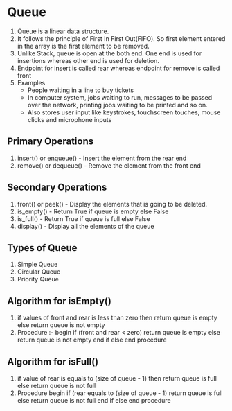 # Queue
1. Queue is a linear data structure.
2. It follows the principle of First In First Out(FIFO). So first element entered in the array is the first element to be removed.
3. Unlike Stack, queue is open at the both end. One end is used for insertions whereas other end is used for deletion.
4. Endpoint for insert is called rear whereas endpoint for remove is called front
5. Examples
    - People waiting in a line to buy tickets
    - In computer system, jobs waiting to run, messages to be passed over the network, printing jobs waiting to be printed and so on.
    - Also stores user input like keystrokes, touchscreen touches, mouse clicks and microphone inputs

## Primary Operations
1. insert() or enqueue() - Insert the element from the rear end
2. remove() or dequeue() - Remove the element from the front end


## Secondary Operations
1. front() or peek() - Display the elements that is going to be deleted.
2. is_empty() - Return True if queue is empty else False
3. is_full() - Return True if queue is full else False
4. display() - Display all the elements of the queue

## Types of Queue
1. Simple Queue
2. Circular Queue
3. Priority Queue


## Algorithm for isEmpty()
1. if values of front and rear is less than zero then return queue is empty else return queue is not empty
2. Procedure :-
    begin
    if (front and rear < zero)
        return queue is empty
    else
        return queue is not empty
    end if else
    end procedure

## Algorithm for isFull()
1. if value of rear is equals to (size of queue - 1) then  return queue is full else return queue is not full
2. Procedure
    begin
        if (rear equals to (size of queue - 1)
            return queue is full
        else
            return queue is not full
        end if else
    end procedure




